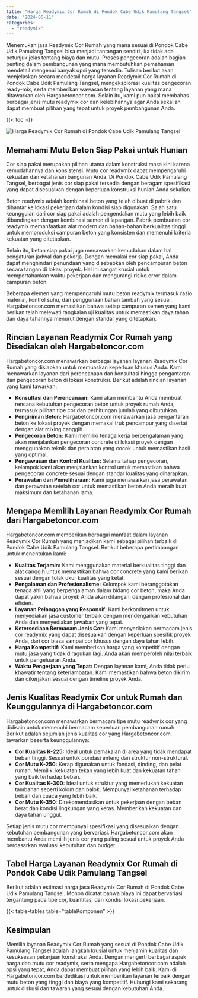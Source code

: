 ```yaml
---
title: "Harga Readymix Cor Rumah di Pondok Cabe Udik Pamulang Tangsel"
date: "2024-06-11"
categories: 
  - "readymix"
---
```



Menemukan jasa Readymix Cor Rumah yang mana sesuai di Pondok Cabe Udik Pamulang Tangsel bisa menjadi tantangan sendiri jika tidak ada petunjuk jelas tentang biaya dan mutu. Proses pengecoran adalah bagian penting dalam pembangunan yang mana membutuhkan pemahaman mendetail mengenai banyak opsi yang tersedia. Tulisan berikut akan menjelaskan secara mendetail harga layanan Readymix Cor Rumah di Pondok Cabe Udik Pamulang Tangsel, mengeksplorasi kualitas pengecoran ready-mix, serta memberikan wawasan tentang layanan yang mana ditawarkan oleh Hargabetoncor.com. Selain itu, kami pun bakal membahas berbagai jenis mutu readymix cor dan kelebihannya agar Anda sekalian dapat membuat pilihan yang tepat untuk proyek pembangunan Anda.

{{< toc >}}

![Harga Readymix Cor Rumah di Pondok Cabe Udik Pamulang Tangsel](https://hargareadymixid.github.io/hbc/readymix-hbc%20(5).png)

## Memahami Mutu Beton Siap Pakai untuk Hunian

Cor siap pakai merupakan pilihan utama dalam konstruksi masa kini karena kemudahannya dan konsistensi. Mutu cor readymix dapat mempengaruhi kekuatan dan ketahanan bangunan Anda. Di Pondok Cabe Udik Pamulang Tangsel, berbagai jenis cor siap pakai tersedia dengan beragam spesifikasi yang dapat disesuaikan dengan keperluan konstruksi hunian Anda sekalian.

Beton readymix adalah kombinasi beton yang telah dibuat di pabrik dan dihantar ke lokasi pekerjaan dalam kondisi siap digunakan. Salah satu keunggulan dari cor siap pakai adalah pengendalian mutu yang lebih baik dibandingkan dengan kombinasi semen di lapangan. Pabrik pembuatan cor readymix memanfaatkan alat modern dan bahan-bahan berkualitas tinggi untuk memproduksi campuran beton yang konsisten dan memenuhi kriteria kekuatan yang ditetapkan.

Selain itu, beton siap pakai juga menawarkan kemudahan dalam hal pengaturan jadwal dan pekerja. Dengan memakai cor siap pakai, Anda dapat menghindari penundaan yang disebabkan oleh pencampuran beton secara tangan di lokasi proyek. Hal ini sangat krusial untuk mempertahankan waktu pekerjaan dan mengurangi risiko error dalam campuran beton.

Beberapa elemen yang mempengaruhi mutu beton readymix termasuk rasio material, kontrol suhu, dan penggunaan bahan tambah yang sesuai. Hargabetoncor.com memastikan bahwa setiap campuran semen yang kami berikan telah melewati rangkaian uji kualitas untuk memastikan daya tahan dan daya tahannya menurut dengan standar yang ditetapkan.

## Rincian Layanan Readymix Cor Rumah yang Disediakan oleh Hargabetoncor.com

Hargabetoncor.com menawarkan berbagai layanan layanan Readymix Cor Rumah yang disiapkan untuk memuaskan keperluan khusus Anda. Kami menawarkan layanan dari perencanaan dan konsultasi hingga pengantaran dan pengecoran beton di lokasi konstruksi. Berikut adalah rincian layanan yang kami tawarkan:

- **Konsultasi dan Perencanaan:** Kami akan membantu Anda membuat rencana kebutuhan pengecoran beton untuk proyek rumah Anda, termasuk pilihan tipe cor dan perhitungan jumlah yang dibutuhkan.
- **Pengiriman Beton:** Hargabetoncor.com menawarkan jasa pengantaran beton ke lokasi proyek dengan memakai truk pencampur yang disertai dengan alat mixing canggih.
- **Pengecoran Beton:** Kami memiliki tenaga kerja berpengalaman yang akan menjalankan pengecoran concrete di lokasi proyek dengan menggunakan teknik dan peralatan yang cocok untuk memastikan hasil yang optimal.
- **Pengawasan dan Kontrol Kualitas:** Selama tahap pengecoran, kelompok kami akan menjalankan kontrol untuk memastikan bahwa pengecoran concrete sesuai dengan standar kualitas yang diharapkan.
- **Perawatan dan Pemeliharaan:** Kami juga menawarkan jasa perawatan dan perawatan setelah cor untuk memastikan beton Anda meraih kuat maksimum dan ketahanan lama.

## Mengapa Memilih Layanan Readymix Cor Rumah dari Hargabetoncor.com

Hargabetoncor.com memberikan berbagai manfaat dalam layanan Readymix Cor Rumah yang menjadikan kami sebagai pilihan terbaik di Pondok Cabe Udik Pamulang Tangsel. Berikut beberapa pertimbangan untuk menentukan kami:

- **Kualitas Terjamin:** Kami menggunakan material berkualitas tinggi dan alat canggih untuk memastikan bahwa cor concrete yang kami berikan sesuai dengan tolak ukur kualitas yang ketat.
- **Pengalaman dan Profesionalisme:** Kelompok kami beranggotakan tenaga ahli yang berpengalaman dalam bidang cor beton, maka Anda dapat yakin bahwa proyek Anda akan ditangani dengan profesional dan efisien.
- **Layanan Pelanggan yang Responsif:** Kami berkomitmen untuk menyediakan jasa customer terbaik dengan mendengarkan kebutuhan Anda dan menyediakan jawaban yang tepat.
- **Ketersediaan Bermacam Jenis Cor:** Kami menyediakan bermacam jenis cor readymix yang dapat disesuaikan dengan keperluan spesifik proyek Anda, dari cor biasa sampai cor khusus dengan daya tahan lebih.
- **Harga Kompetitif:** Kami memberikan harga yang kompetitif dengan mutu jasa yang tidak diragukan lagi. Anda akan memperoleh nilai terbaik untuk pengeluaran Anda.
- **Waktu Pengerjaan yang Tepat:** Dengan layanan kami, Anda tidak perlu khawatir tentang keterlambatan. Kami memastikan bahwa beton dikirim dan dikerjakan sesuai dengan timeline proyek Anda.

## Jenis Kualitas Readymix Cor untuk Rumah dan Keunggulannya di Hargabetoncor.com

Hargabetoncor.com menawarkan bermacam tipe mutu readymix cor yang didisain untuk memenuhi bermacam keperluan pembangunan rumah. Berikut adalah sejumlah jenis kualitas cor yang Hargabetoncor.com tawarkan beserta keunggulannya:

- **Cor Kualitas K-225:** Ideal untuk pemakaian di area yang tidak mendapat beban tinggi. Sesuai untuk pondasi enteng dan struktur non-struktural.
- **Cor Mutu K-250:** Kerap digunakan untuk fondasi, dinding, dan pelat rumah. Memiliki kekuatan tekan yang lebih kuat dan kekuatan tahan yang baik terhadap beban.
- **Cor Kualitas K-300:** Ideal untuk struktur yang memerlukan kekuatan tambahan seperti kolom dan balok. Mempunyai ketahanan terhadap beban dan cuaca yang lebih baik.
- **Cor Mutu K-350:** Direkomendasikan untuk pekerjaan dengan beban berat dan kondisi lingkungan yang keras. Memberikan kekuatan dan daya tahan unggul.

Setiap jenis mutu cor mempunyai spesifikasi yang disesuaikan dengan kebutuhan pembangunan yang bervariasi. Hargabetoncor.com akan membantu Anda memilih jenis cor yang paling sesuai untuk proyek Anda berdasarkan evaluasi kebutuhan dan budget.

## Tabel Harga Layanan Readymix Cor Rumah di Pondok Cabe Udik Pamulang Tangsel

Berikut adalah estimasi harga jasa Readymix Cor Rumah di Pondok Cabe Udik Pamulang Tangsel. Mohon dicatat bahwa biaya ini dapat bervariasi tergantung pada tipe cor, kuantitas, dan kondisi lokasi pekerjaan.

{{< table-tables table="tableKomponen" >}}

## Kesimpulan

Memilih layanan Readymix Cor Rumah yang sesuai di Pondok Cabe Udik Pamulang Tangsel adalah langkah krusial untuk menjamin kualitas dan kesuksesan pekerjaan konstruksi Anda. Dengan mengerti berbagai aspek harga dan mutu cor readymix, serta mengapa Hargabetoncor.com adalah opsi yang tepat, Anda dapat membuat pilihan yang lebih baik. Kami di Hargabetoncor.com berdedikasi untuk memberikan layanan terbaik dengan mutu beton yang tinggi dan biaya yang kompetitif. Hubungi kami sekarang untuk diskusi dan tawaran yang sesuai dengan kebutuhan Anda.
